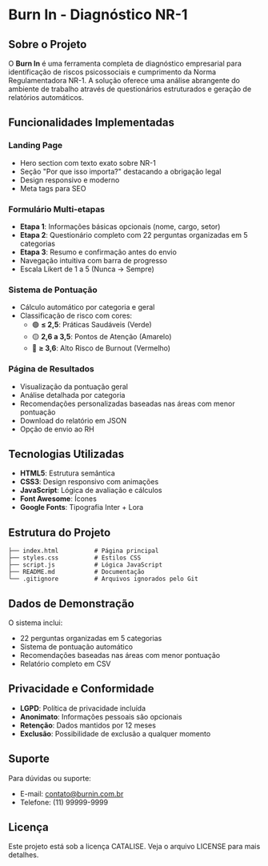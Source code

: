 # Burn In - Diagnóstico NR-1

##  Sobre o Projeto

O **Burn In** é uma ferramenta completa de diagnóstico empresarial para identificação de riscos psicossociais e cumprimento da Norma Regulamentadora NR-1. A solução oferece uma análise abrangente do ambiente de trabalho através de questionários estruturados e geração de relatórios automáticos.

## Funcionalidades Implementadas

### Landing Page
- Hero section com texto exato sobre NR-1
- Seção "Por que isso importa?" destacando a obrigação legal
- Design responsivo e moderno
- Meta tags para SEO

### Formulário Multi-etapas
- **Etapa 1**: Informações básicas opcionais (nome, cargo, setor)
- **Etapa 2**: Questionário completo com 22 perguntas organizadas em 5 categorias
- **Etapa 3**: Resumo e confirmação antes do envio
- Navegação intuitiva com barra de progresso
- Escala Likert de 1 a 5 (Nunca → Sempre)

### Sistema de Pontuação
- Cálculo automático por categoria e geral
- Classificação de risco com cores:
  - 🟢 **≤ 2,5**: Práticas Saudáveis (Verde)
  - 🟡 **2,6 a 3,5**: Pontos de Atenção (Amarelo)
  - 🔴 **≥ 3,6**: Alto Risco de Burnout (Vermelho)

### Página de Resultados
- Visualização da pontuação geral
- Análise detalhada por categoria
- Recomendações personalizadas baseadas nas áreas com menor pontuação
- Download do relatório em JSON
- Opção de envio ao RH

## Tecnologias Utilizadas

- **HTML5**: Estrutura semântica
- **CSS3**: Design responsivo com animações
- **JavaScript**: Lógica de avaliação e cálculos
- **Font Awesome**: Ícones
- **Google Fonts**: Tipografia Inter + Lora

## Estrutura do Projeto

```
├── index.html          # Página principal
├── styles.css          # Estilos CSS
├── script.js           # Lógica JavaScript
├── README.md           # Documentação
└── .gitignore          # Arquivos ignorados pelo Git
```

## Dados de Demonstração

O sistema inclui:
- 22 perguntas organizadas em 5 categorias
- Sistema de pontuação automático
- Recomendações baseadas nas áreas com menor pontuação
- Relatório completo em CSV

## Privacidade e Conformidade

- **LGPD**: Política de privacidade incluída
- **Anonimato**: Informações pessoais são opcionais
- **Retenção**: Dados mantidos por 12 meses
- **Exclusão**: Possibilidade de exclusão a qualquer momento

## Suporte

Para dúvidas ou suporte:
- E-mail: contato@burnin.com.br
- Telefone: (11) 99999-9999

## Licença

Este projeto está sob a licença CATALISE. Veja o arquivo LICENSE para mais detalhes.